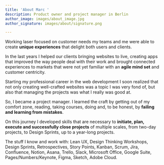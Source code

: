 ```yaml
---
title: 'About Marc '
description: Product owner and project manager in Berlin
author_image: images/about_image.jpg
author_signature: images/about/signature.png

---
```

Working laser focused on customer needs my teams and me were able to create **unique experiences** that delight both users and clients.

In the last years I helped our clients bringing websites to live, creating apps that improved the way people deal with their work and brought connected experiences to markets that were not yet familiar with an **agile mind set** and customer centricity.

Starting my professional career in the web development I soon realized that not only creating well-crafted websites was a topic I was very fond of, but also that managing the projects was what I really was good at.

So, I became a project manager. I learned the craft by getting out of my comfort zone, reading, taking courses, doing and, to be honest, by **failing and learning from mistakes**.

On this journey I developed skills that are necessary to **initiate, plan, execute and successfully close projects** of multiple scales, from two-day projects, to Design Sprints, up to a year-long projects.

The stuff I know and work with: Lean UX, Design Thinking Workshops, Design Sprints, Retrospectives, Story Points, Kanban, Scrum, Jira, Confluence, Notion, Asana, Trello, Slack, Microsoft Office, Google Suite, Pages/Numbers/Keynote, Figma, Sketch, Adobe Cloud.